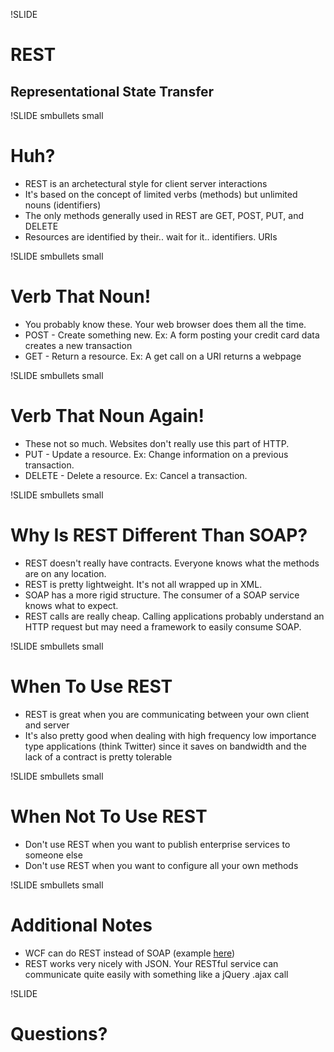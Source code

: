 !SLIDE
# REST #
## Representational State Transfer ##

!SLIDE smbullets small
# Huh? #
* REST is an archetectural style for client server interactions
* It's based on the concept of limited verbs (methods) but unlimited nouns (identifiers)
* The only methods generally used in REST are GET, POST, PUT, and DELETE
* Resources are identified by their.. wait for it.. identifiers.  URIs

!SLIDE smbullets small
# Verb That Noun! #
* You probably know these.  Your web browser does them all the time.
* POST - Create something new.  Ex:  A form posting your credit card data creates a new transaction
* GET - Return a resource.  Ex:  A get call on a URI returns a webpage

!SLIDE smbullets small
# Verb That Noun Again! #
* These not so much.  Websites don't really use this part of HTTP.
* PUT - Update a resource.  Ex:  Change information on a previous transaction.
* DELETE - Delete a resource.  Ex:  Cancel a transaction.

!SLIDE smbullets small
# Why Is REST Different Than SOAP? #
* REST doesn't really have contracts.  Everyone knows what the methods are on any location.
* REST is pretty lightweight.  It's not all wrapped up in XML.
* SOAP has a more rigid structure.  The consumer of a SOAP service knows what to expect.
* REST calls are really cheap.  Calling applications probably understand an HTTP request but may need a framework to easily consume SOAP.

!SLIDE smbullets small
# When To Use REST #
* REST is great when you are communicating between your own client and server
* It's also pretty good when dealing with high frequency low importance type applications (think Twitter) since it saves on bandwidth and the lack of a contract is pretty tolerable

!SLIDE smbullets small
# When Not To Use REST #
* Don't use REST when you want to publish enterprise services to someone else
* Don't use REST when you want to configure all your own methods

!SLIDE smbullets small
# Additional Notes #
* WCF can do REST instead of SOAP (example [here](http://consultingblogs.emc.com/anthonysteele/archive/2008/03/15/rest-from-wcf-3-5.aspx))
* REST works very nicely with JSON.  Your RESTful service can communicate quite easily with something like a jQuery .ajax call

!SLIDE
# Questions? #
